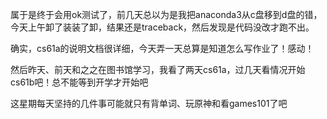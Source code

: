 属于是终于会用ok测试了，前几天总以为是我把anaconda3从c盘移到d盘的错，今天上午卸了装装了卸，结果还是traceback，然后发现是代码没改才跑不出。

确实，cs61a的说明文档很详细，今天弄一天总算是知道怎么写作业了！感动！

然后昨天、前天和之之在图书馆学习，我看了两天cs61a，过几天看情况开始cs61b吧！总不能等到开学才开始吧

这星期每天坚持的几件事可能就只有背单词、玩原神和看games101了吧

